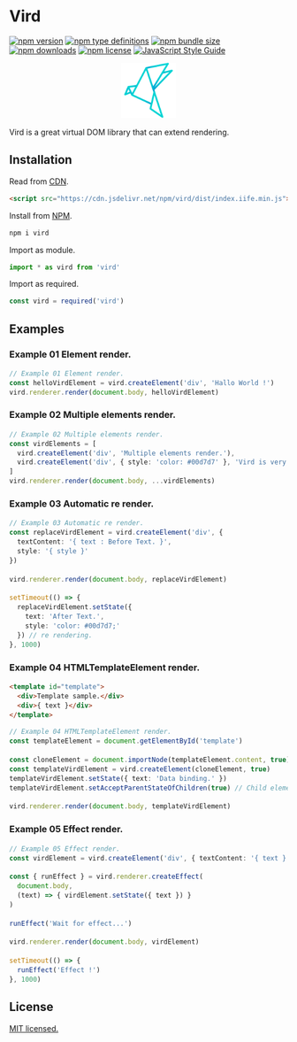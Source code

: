 # Vird

[![npm version](https://img.shields.io/npm/v/vird)](https://www.npmjs.com/package/vird?activeTab=versions)
[![npm type definitions](https://img.shields.io/npm/types/vird)](https://www.typescriptlang.org)
[![npm bundle size](https://img.shields.io/bundlephobia/min/vird)](https://www.npmjs.com/package/vird)
[![npm downloads](https://img.shields.io/npm/dt/vird)](https://www.npmjs.com/package/vird)
[![npm license](https://img.shields.io/npm/l/vird)](https://github.com/yattaki/vird/blob/master/LICENSE)
[![JavaScript Style Guide](https://img.shields.io/badge/code_style-standard-brightgreen.svg)](https://standardjs.com)

<p align="center">
  <img width="100" src="./vird-icon.svg" alt="vird logo">
</p>

Vird is a great virtual DOM library that can extend rendering.

## Installation

Read from [CDN](https://cdn.jsdelivr.net/npm/vird/dist/index.iife.min.js).

```HTML
<script src="https://cdn.jsdelivr.net/npm/vird/dist/index.iife.min.js"></script>
```

Install from [NPM](https://www.npmjs.com/package/vird).

```bash
npm i vird
```

Import as module.

```typescript
import * as vird from 'vird'
```

Import as required.

```typescript
const vird = required('vird')
```

## Examples

### Example 01 Element render.

```typescript
// Example 01 Element render.
const helloVirdElement = vird.createElement('div', 'Hallo World !')
vird.renderer.render(document.body, helloVirdElement)
```

### Example 02 Multiple elements render.

```typescript
// Example 02 Multiple elements render.
const virdElements = [
  vird.createElement('div', 'Multiple elements render.'),
  vird.createElement('div', { style: 'color: #00d7d7' }, 'Vird is very easy !')
]
vird.renderer.render(document.body, ...virdElements)
```

### Example 03 Automatic re render.

```typescript
// Example 03 Automatic re render.
const replaceVirdElement = vird.createElement('div', {
  textContent: '{ text : Before Text. }',
  style: '{ style }'
})

vird.renderer.render(document.body, replaceVirdElement)

setTimeout(() => {
  replaceVirdElement.setState({
    text: 'After Text.',
    style: 'color: #00d7d7;'
  }) // re rendering.
}, 1000)
```

### Example 04 HTMLTemplateElement render.

```HTML
<template id="template">
  <div>Template sample.</div>
  <div>{ text }</div>
</template>
```

```typescript
// Example 04 HTMLTemplateElement render.
const templateElement = document.getElementById('template')

const cloneElement = document.importNode(templateElement.content, true)
const templateVirdElement = vird.createElement(cloneElement, true)
templateVirdElement.setState({ text: 'Data binding.' })
templateVirdElement.setAcceptParentStateOfChildren(true) // Child element accepts parent state.

vird.renderer.render(document.body, templateVirdElement)
```

### Example 05 Effect render.

```typescript
// Example 05 Effect render.
const virdElement = vird.createElement('div', { textContent: '{ text }' })

const { runEffect } = vird.renderer.createEffect(
  document.body,
  (text) => { virdElement.setState({ text }) }
)

runEffect('Wait for effect...')

vird.renderer.render(document.body, virdElement)

setTimeout(() => {
  runEffect('Effect !')
}, 1000)
```

## License

[MIT licensed.](https://github.com/yattaki/vird/blob/master/LICENSE)
